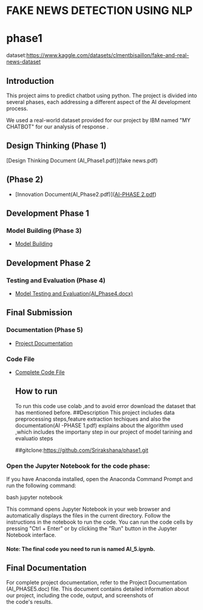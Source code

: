 # FAKE NEWS DETECTION USING NLP
# phase1
dataset:https://www.kaggle.com/datasets/clmentbisaillon/fake-and-real-news-dataset

## Introduction

This project aims to predict chatbot  using python. The project is divided into several phases, each addressing a different aspect of the AI development process.

We used a real-world dataset provided for our project by IBM named "MY CHATBOT" for our analysis of response .

## Design Thinking (Phase 1)
[Design Thinking Document (AI_Phase1.pdf)](fake news.pdf)
##  (Phase 2)
- [Innovation Document(AI_Phase2.pdf)]([AI-PHASE 2.pdf](https://github.com/Srirakshana/phase1/blob/main/AI-PHASE%202.pdf))

## Development Phase 1 
### Model Building (Phase 3)
- [Model Building ](AI_Phase3_ipynb_Colaboratory.ipynb)

## Development Phase 2
### Testing and Evaluation (Phase 4)
- [Model Testing and Evaluation(AI_Phase4.docx)](https://github.com/Srirakshana/phase1/blob/main/AI_PHASE%20%204.docx)

## Final Submission 
### Documentation (Phase 5)
- [Project Documentation](AI_PHASE5.doc)
### Code File 
- [Complete Code File ](AI_5.ipynb)
  ## How to run
  To run this code use colab ,and to avoid error download the dataset that has mentioned before.
  ##Description
  This project includes data preprocessing steps,feature extraction techiques and also the documentation(AI -PHASE 1.pdf) explains about the algorithm used ,which includes the importany step in our project of model tarining and evaluatio steps

   ##gitclone:https://github.com/Srirakshana/phase1.git





### Open the Jupyter Notebook for the code phase:
If you have Anaconda installed, open the Anaconda Command Prompt and run the following command:

bash
jupyter notebook

This command opens Jupyter Notebook in your web browser and automatically displays the files in the current directory. Follow the instructions in the notebook to run the code. You can run the code cells by pressing "Ctrl + Enter" or by clicking the "Run" button in the Jupyter Notebook interface.
#### Note: The final code you need to run is named AI_5.ipynb.
## Final Documentation
For complete project documentation, refer to the Project Documentation (AI_PHASE5.doc) file. This document contains detailed information about our project, including the code, output, and screenshots of the code's results.
